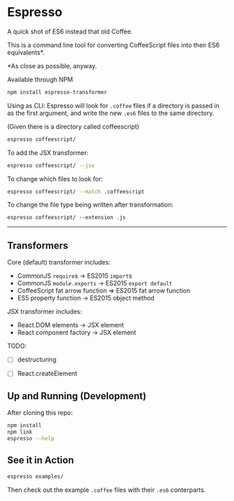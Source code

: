 # Espresso
A quick shot of ES6 instead that old Coffee. 

This is a command line tool for converting CoffeeScript files into their ES6 equivalents*.

*As close as possible, anyway.

Available through NPM

```bash
npm install espresso-transformer
```

Using as CLI:
Espresso will look for `.coffee` files if a directory is passed in as the first argument, and write the new `.es6` files to the same directory.

(Given there is a directory called coffeescript)
```bash
espresso coffeescript/
```

To add the JSX transformer:

```bash
espresso coffeescript/ --jsx
```

To change which files to look for:

```bash
espresso coffeescript/ --match .coffeescript
```

To change the file type being written after transformation:

```
espresso coffeescript/ --extension .js
```

---

## Transformers

Core (default) transformer includes:
- CommonJS `require`s -> ES2015 `import`s
- CommonJS `module.exports` -> ES2015 `export default`
- CoffeeScript fat arrow function => ES2015 fat arrow function
- ES5 property function -> ES2015 object method

JSX transformer includes:
- React.DOM elements -> JSX element
- React component factory -> JSX element

TODO:
- [ ] destructuring
- [ ] React.createElement


## Up and Running (Development)
After cloning this repo:

```bash
npm install
npm link
espresso --help
```

## See it in Action
```bash
espresso examples/
```

Then check out the example `.coffee` files with their `.es6` conterparts.
